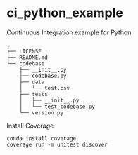 # ci_python_example
Continuous Integration example for Python
```
.
├── LICENSE
├── README.md
└── codebase
    ├── __init__.py
    ├── codebase.py
    ├── data
    │   └── test.csv
    ├── tests
    │   ├── __init__.py
    │   └── test_codebase.py
    └── version.py
```

Install  Coverage 
```
conda install coverage
coverage run -m unitest discover
```